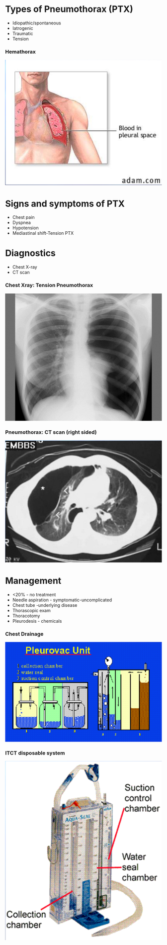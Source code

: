 # Types of Pneumothorax (PTX)
* Idiopathic/spontaneous
* Iatrogenic
* Traumatic
* Tension

### Hemathorax
![](assets/pneumothorax-lungs.png)

# Signs and symptoms of PTX
* Chest pain
* Dyspnea
* Hypotension
* Mediastinal shift-Tension PTX

# Diagnostics
* Chest X-ray
* CT scan

### Chest Xray: Tension Pneumothorax
![](assets/pneumothorax-xr.png)

### Pneumothorax: CT scan (right sided)
![](assets/pneumothorax-CTscan.png)

# Management
* <20% - no treatment
* Needle aspiration - symptomatic-uncomplicated
* Chest tube -underlying disease
* Thorascopic exam
* Thoracotomy
* Pleurodesis - chemicals

### Chest Drainage
![](assets/pneumothorax-drainage.png)

### ITCT disposable system
![](assets/pneumothorax-itct.png)